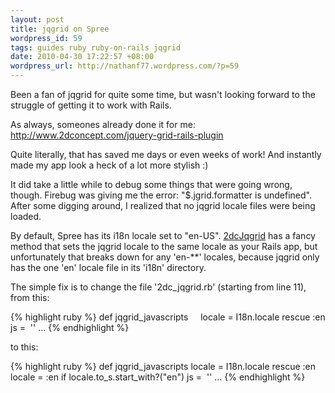 ```yaml
---
layout: post
title: jqgrid on Spree
wordpress_id: 59
tags: guides ruby ruby-on-rails jqgrid
date: 2010-04-30 17:22:57 +08:00
wordpress_url: http://nathanf77.wordpress.com/?p=59
---
```

Been a fan of jqgrid for quite some time, but wasn't looking forward to the struggle of getting it to work with Rails.

As always, someones already done it for me:<a href="http://www.2dconcept.com/jquery-grid-rails-plugin"> http://www.2dconcept.com/jquery-grid-rails-plugin</a>

Quite literally, that has saved me days or even weeks of work! And instantly made my app look a heck of a lot more stylish :)

It did take a little while to debug some things that were going wrong, though. Firebug was giving me the error: "$.jgrid.formatter is undefined". After some digging around, I realized that no jqgrid locale files were being loaded.

By default, Spree has its i18n locale set to "en-US". <a href="http://www.2dconcept.com/jquery-grid-rails-plugin" target="_blank">2dcJqgrid</a> has a fancy method that sets the jqgrid locale to the same locale as your Rails app, but unfortunately that breaks down for any 'en-**' locales, because jqgrid only has the one 'en' locale file in its 'i18n' directory.

The simple fix is to change the file '2dc_jqgrid.rb' (starting from line 11), from this:

{% highlight ruby %}
def jqgrid_javascripts
    locale = I18n.locale rescue :en
    js =  ''
    ...
{% endhighlight %}

to this:

{% highlight ruby %}
def jqgrid_javascripts
    locale = I18n.locale rescue :en
    locale = :en if locale.to_s.start_with?("en")
    js =  ''
    ...
{% endhighlight %}

